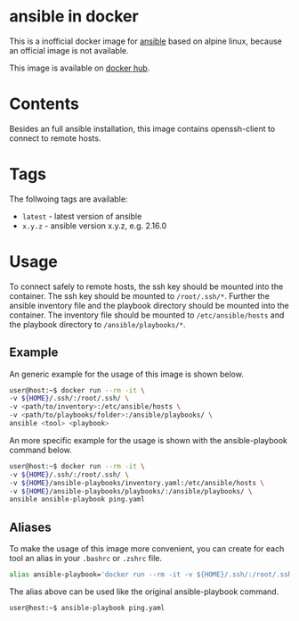 # ansible in docker

This is a inofficial docker image for [ansible](https://github.com/ansible/ansible) based on alpine linux, because
an official image is not available.

This image is available on [docker hub](https://hub.docker.com/r/felixzimmermann/ansible).

# Contents

Besides an full ansible installation, this image contains openssh-client to connect to remote hosts.

# Tags

The follwoing tags are available:

-   `latest` - latest version of ansible
-   `x.y.z` - ansible version x.y.z, e.g. 2.16.0

# Usage

To connect safely to remote hosts, the ssh key should be mounted into the container. The ssh key should be mounted to `/root/.ssh/*`. Further the ansible inventory file and the playbook directory should be mounted into the container. The inventory file should be mounted to `/etc/ansible/hosts` and the playbook directory to `/ansible/playbooks/*`.

## Example

An generic example for the usage of this image is shown below.

```bash
user@host:~$ docker run --rm -it \
-v ${HOME}/.ssh/:/root/.ssh/ \
-v <path/to/inventory>:/etc/ansible/hosts \
-v <path/to/playbooks/folder>:/ansible/playbooks/ \
ansible <tool> <playbook>
```

An more specific example for the usage is shown with the ansible-playbook command below.

```bash
user@host:~$ docker run --rm -it \
-v ${HOME}/.ssh/:/root/.ssh/ \
-v ${HOME}/ansible-playbooks/inventory.yaml:/etc/ansible/hosts \
-v ${HOME}/ansible-playbooks/playbooks/:/ansible/playbooks/ \
ansible ansible-playbook ping.yaml
```

## Aliases

To make the usage of this image more convenient, you can create for each tool an alias in your `.bashrc` or `.zshrc` file.

```bash
alias ansible-playbook='docker run --rm -it -v ${HOME}/.ssh/:/root/.ssh/ -v ${HOME}/ansible-playbooks/inventory.yaml:/etc/ansible/hosts -v ${HOME}/ansible-playbooks/playbooks/:/ansible/playbooks/ ansible ansible-playbook'
```

The alias above can be used like the original ansible-playbook command.

```bash
user@host:~$ ansible-playbook ping.yaml
```
